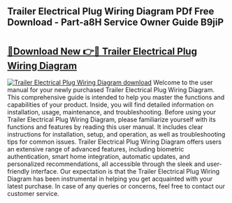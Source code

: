 ## Trailer Electrical Plug Wiring Diagram PDf Free Download - Part-a8H Service Owner Guide B9jiP

# <h2><a href="http://dfswt09.blite.top/?on=Trailer+Electrical+Plug+Wiring+Diagram">🔗Download New 👉🔴 Trailer Electrical Plug Wiring Diagram</a></h2>

[![Trailer Electrical Plug Wiring Diagram download](https://i.imgur.com/lujVjoI.png)](http://dfswt09.blite.top/?on=Trailer+Electrical+Plug+Wiring+Diagram)
Welcome to the user manual for your newly purchased Trailer Electrical Plug Wiring Diagram. This comprehensive guide is intended to help you master the functions and capabilities of your product. Inside, you will find detailed information on installation, usage, maintenance, and troubleshooting. Before using your Trailer Electrical Plug Wiring Diagram, please familiarize yourself with its functions and features by reading this user manual. It includes clear instructions for installation, setup, and operation, as well as troubleshooting tips for common issues. Trailer Electrical Plug Wiring Diagram offers users an extensive range of advanced features, including biometric authentication, smart home integration, automatic updates, and personalized recommendations, all accessible through the sleek and user-friendly interface. Our expectation is that the Trailer Electrical Plug Wiring Diagram has been instrumental in helping you get acquainted with your latest purchase. In case of any queries or concerns, feel free to contact our customer service.
